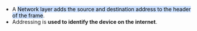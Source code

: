 - A <mark style="background: #ADCCFFA6;">Network layer adds the source and destination address to the header of the frame</mark>.
- Addressing is **used to identify the device on the internet**.